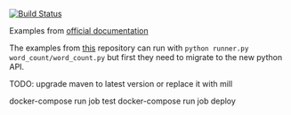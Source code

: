 [![Build Status](https://travis-ci.org/nicosmaris/flink-piepeline.svg?branch=master)](https://travis-ci.org/nicosmaris/flink-pipeline)

Examples from [official documentation](https://ci.apache.org/projects/flink/flink-docs-release-1.5/dev/stream/python.html)

The examples from [this](https://github.com/wdm0006/flink-python-examples) repository can run with `python runner.py word_count/word_count.py` but first they need to migrate to the new python API.

TODO: upgrade maven to latest version or replace it with mill

docker-compose run job test
docker-compose run job deploy
